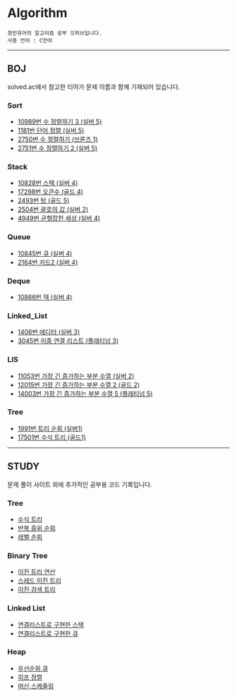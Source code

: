 # Algorithm
```
정민유아의 알고리즘 공부 깃허브입니다.
사용 언어 : C언어
```
***
## BOJ
solved.ac에서 참고한 티어가 문제 이름과 함께 기재되어 있습니다.

### Sort
+ [10989번 수 정렬하기 3 (실버 5)](./BOJ_algorithm_study/Sort/BOJ_10989/BOJ_10989.c)
+ [1181번 단어 정렬 (실버 5)](./BOJ_algorithm_study/Sort/BOJ_1181/BOJ_1181.c)
+ [2750번 수 정렬하기 (브론즈 1)](./BOJ_algorithm_study/Sort/BOJ_2750/BOJ_2750.c)
+ [2751번 수 정렬하기 2 (실버 5)](./BOJ_algorithm_study/Sort/BOJ_2751/BOJ_2751.c)

### Stack
+ [10828번 스택 (실버 4)](./BOJ_algorithm_study/Stack/BOJ_10828/BOJ_10828.c)
+ [17298번 오큰수 (골드 4)](./BOJ_algorithm_study/Stack/BOJ_17298/BOJ_17298.c)
+ [2493번 탑 (골드 5)](./BOJ_algorithm_study/Stack/BOJ_2493/BOJ_2493.c)
+ [2504번 괄호의 값 (실버 2)](./BOJ_algorithm_study/Stack/BOJ_2504/BOJ_2504.c)
+ [4949번 균형잡힌 세상 (실버 4)](./BOJ_algorithm_study/Stack/BOJ_4949/BOJ_4949.c)

### Queue 
+ [10845번 큐 (실버 4)](./BOJ_algorithm_study/Queue/BOJ_10845/BOJ_10845.c)
+ [2164번 카드2 (실버 4)](./BOJ_algorithm_study/Queue/BOJ_2164/BOJ_2164.c)

### Deque
+ [10866번 덱 (실버 4)](./BOJ_algorithm_study/Deque/BOJ_10866/BOJ_10866.c)

### Linked_List
+ [1406번 에디터 (실버 3)](./BOJ_algorithm_study/Linked_List/BOJ_1406/BOJ_1406.c)
+ [3045번 이중 연결 리스트 (플래티넘 3)](./BOJ_algorithm_study/Linked_List/BOJ_3045/BOJ_3045.c)

### LIS 
+ [11053번 가장 긴 증가하는 부분 수열 (실버 2)](./BOJ_algorithm_study/LIS/BOJ_11053/BOJ_11053.c)
+ [12015번 가장 긴 증가하는 부분 수열 2 (골드 2)](./BOJ_algorithm_study/LIS/BOJ_12015/BOJ_12015.c)
+ [14003번 가장 긴 증가하는 부분 수열 5 (플래티넘 5)](./BOJ_algorithm_study/LIS/BOJ_14003/BOJ_14003.c)

### Tree
+ [1991번 트리 순회 (실버1)](./BOJ_algorithm_study/Tree/BOJ_1991/BOJ_1991.c)
+ [17501번 수식 트리 (골드1)](./BOJ_algorithm_study/Tree/BOJ_17501/BOJ_17501.c)

***
## STUDY
문제 풀이 사이트 외에 추가적인 공부용 코드 기록입니다.

### Tree
+ [수식 트리](./study/tree_evaluate/evaluate.c)
+ [반복 중위 순회](./study/tree_inorder_iter/inorder_iter.c)
+ [레벨 순회](./study/tree_level_order/level_order.c)

### Binary Tree
+ [이진 트리 연산](./study/tree_op_function/op_function.c)
+ [스레드 이진 트리](./study/tree_threaded_binary/threaded_binary_tree.c)
+ [이진 검색 트리](./study/tree_binary_search_tree/binary_search_tree.c)

### Linked List
+ [연결리스트로 구현한 스택](./study/Linked_list_stack/linked_list_stack.c)
+ [연결리스트로 구현한 큐](./study/Linked_list_queue/linked_list_queue.c)

### Heap
+ [우선순위 큐](./study/heap/heap.c)
+ [히프 정렬](./study/heap_sort/heap_sort.c)
+ [머신 스케줄링](./stucy/heap_machine_schedling/heap_machine_schedling.c)